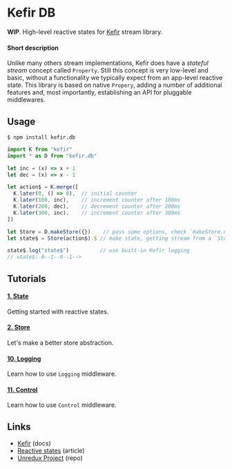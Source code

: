 # Kefir DB

**WIP**. High-level reactive states for [Kefir](kefirjs.github.io/kefir) stream library.

#### Short description

Unlike many others stream implementations, Kefir does have a *stateful stream* concept called `Property`.
Still this concept is very low-level and basic, without a functionality we typically expect from
an app-level reactive state. This library is based on native `Propery`, adding a number of additional features
and, most importantly, establishing an API for pluggable middlewares.

## Usage

```
$ npm install kefir.db
```

```js
import K from "kefir"
import * as D from "kefir.db"

let inc = (x) => x + 1
let dec = (x) => x - 1

let action$ = K.merge([
  K.later(0, () => 0),  // initial counter
  K.later(100, inc),    // increment counter after 100ms
  K.later(200, dec),    // decrement counter after 200ms
  K.later(300, inc),    // increment counter after 300ms
])

let Store = D.makeStore({})    // pass some options, check `makeStore.options` or docs
let state$ = Store(action$).$ // make state, getting stream from a `Store(..)` call

state$.log("state$")          // use built-in Kefir logging
// state$: 0--1--0--1-->
```

## Tutorials

#### [1. State](./tutorials/1.state)

Getting started with reactive states.

#### [2. Store](./tutorials/2.store)

Let's make a better store abstraction.

#### [10. Logging](./tutorials/10.log)

Learn how to use `Logging` middleware.

#### [11. Control](./tutorials/11.control)

Learn how to use `Control` middleware.

## Links

* [Kefir](https://kefirjs.github.io/kefir) (docs)
* [Reactive states](https://github.com/ivan-kleshnin/reactive-states) (article)
* [Unredux Project](https://github.com/ivan-kleshnin/unredux) (repo)
